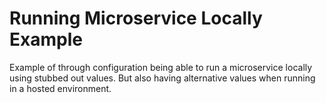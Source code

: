 # Running Microservice Locally Example

Example of through configuration being able to run a microservice locally using stubbed out values. But also having alternative values when running in a hosted environment. 